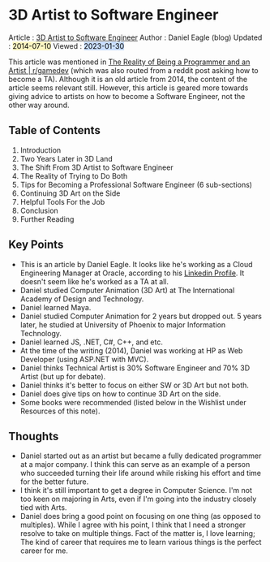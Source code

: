 # 3D Artist to Software Engineer
Article : [3D Artist to Software Engineer](https://www.danieleagle.com/2014/07/3d-artist-to-software-engineer/)
Author : Daniel Eagle (blog)
Updated : <mark style="background: #FFF3A3A6;">2014-07-10</mark>
Viewed : <mark style="background: #ADCCFFA6;">2023-01-30</mark>

This article was mentioned in [The Reality of Being a Programmer and an Artist | r/gamedev](https://www.reddit.com/r/gamedev/comments/2hucbk/the_reality_of_being_a_programmer_and_an_artist/) (which was also routed from a reddit post asking how to become a TA). Although it is an old article from 2014, the content of the article seems relevant still. However, this article is geared more towards giving advice to artists on how to become a Software Engineer, not the other way around.

## Table of Contents
1. Introduction
2. Two Years Later in 3D Land
3. The Shift From 3D Artist to Software Engineer
4. The Reality of Trying to Do Both
5. Tips for Becoming a Professional Software Engineer (6 sub-sections)
6. Continuing 3D Art on the Side
7. Helpful Tools For the Job
8. Conclusion
9. Further Reading

## Key Points
- This is an article by Daniel Eagle. It looks like he's working as a Cloud Engineering Manager at Oracle, according to his [Linkedin Profile](https://www.linkedin.com/in/danieleagle/). It doesn't seem like he's worked as a TA at all.
- Daniel studied Computer Animation (3D Art) at The International Academy of Design and Technology.
- Daniel learned Maya.
- Daniel studied Computer Animation for 2 years but dropped out. 5 years later, he studied at University of Phoenix to major Information Technology.
- Daniel learned JS, .NET, C#, C++, and etc.
- At the time of the writing (2014), Daniel was working at HP as Web Developer (using ASP.NET with MVC).
- Daniel thinks Technical Artist is 30% Software Engineer and 70% 3D Artist (but up for debate).
- Daniel thinks it's better to focus on either SW or 3D Art but not both.
- Daniel does give tips on how to continue 3D Art on the side.
- Some books were recommended (listed below in the Wishlist under Resources of this note).

## Thoughts
- Daniel started out as an artist but became a fully dedicated programmer at a major company. I think this can serve as an example of a person who succeeded turning their life around while risking his effort and time for the better future.
- I think it's still important to get a degree in Computer Science. I'm not too keen on majoring in Arts, even if I'm going into the industry closely tied with Arts.
- Daniel does bring a good point on focusing on one thing (as opposed to multiples). While I agree with his point, I think that I need a stronger resolve to take on multiple things. Fact of the matter is, I love learning; The kind of career that requires me to learn various things is the perfect career for me.
